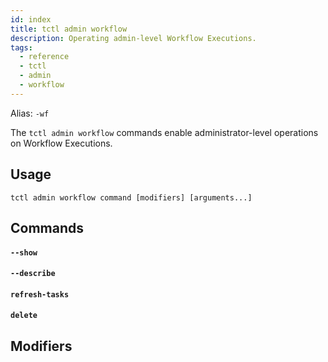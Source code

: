 ```yaml
---
id: index
title: tctl admin workflow
description: Operating admin-level Workflow Executions.
tags:
  - reference
  - tctl
  - admin
  - workflow
---
```


Alias: `-wf`

The `tctl admin workflow` commands enable administrator-level operations on Workflow Executions.

## Usage

`tctl admin workflow command [modifiers] [arguments...]`

## Commands

#### `--show`

#### `--describe`

#### `refresh-tasks`

#### `delete`

## Modifiers
